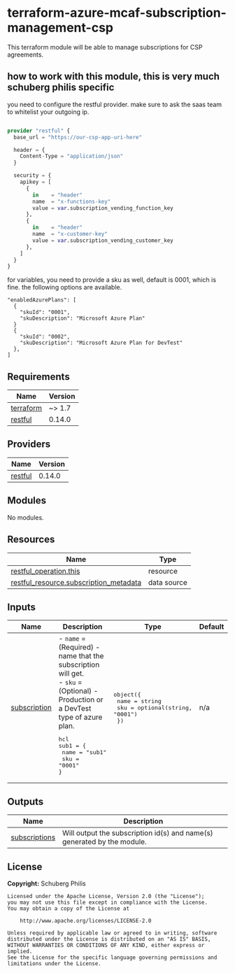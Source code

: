 # terraform-azure-mcaf-subscription-management-csp
This terraform module will be able to manage subscriptions for CSP agreements.

## how to work with this module, this is very much schuberg philis specific

you need to configure the restful provider.
make sure to ask the saas team to whitelist your outgoing ip.

```terraform

provider "restful" {
  base_url = "https://our-csp-app-uri-here"

  header = {
    Content-Type = "application/json"
  }

  security = {
    apikey = [
      {
        in    = "header"
        name  = "x-functions-key"
        value = var.subscription_vending_function_key
      },
      {
        in    = "header"
        name  = "x-customer-key"
        value = var.subscription_vending_customer_key
      },
    ]
  }
}

```

for variables, you need to provide a sku as well, default is 0001, which is fine.
the following options are available.

```
"enabledAzurePlans": [
  {
    "skuId": "0001",
    "skuDescription": "Microsoft Azure Plan"
  }
  {
    "skuId": "0002",
    "skuDescription": "Microsoft Azure Plan for DevTest"
  },
]
```


<!-- BEGIN_TF_DOCS -->
## Requirements

| Name                                                                      | Version |
| ------------------------------------------------------------------------- | ------- |
| <a name="requirement_terraform"></a> [terraform](#requirement\_terraform) | ~> 1.7  |
| <a name="requirement_restful"></a> [restful](#requirement\_restful)       | 0.14.0  |

## Providers

| Name                                                          | Version |
| ------------------------------------------------------------- | ------- |
| <a name="provider_restful"></a> [restful](#provider\_restful) | 0.14.0  |

## Modules

No modules.

## Resources

| Name                                                                                                                               | Type        |
| ---------------------------------------------------------------------------------------------------------------------------------- | ----------- |
| [restful_operation.this](https://registry.terraform.io/providers/magodo/restful/0.14.0/docs/resources/operation)                   | resource    |
| [restful_resource.subscription_metadata](https://registry.terraform.io/providers/magodo/restful/0.14.0/docs/data-sources/resource) | data source |

## Inputs

| Name                                                                   | Description                                                                                                                                                                                             | Type                                                                                    | Default | Required |
| ---------------------------------------------------------------------- | ------------------------------------------------------------------------------------------------------------------------------------------------------------------------------------------------------- | --------------------------------------------------------------------------------------- | ------- | :------: |
| <a name="input_subscription"></a> [subscription](#input\_subscription) | - `name` = (Required) - name that the subscription will get.<br>- `sku` = (Optional) - Production or a DevTest type of azure plan.<pre>hcl<br>sub1 = {<br>  name = "sub1"<br>  sku  = "0001"<br>}</pre> | <pre>object({<br>    name = string<br>    sku  = optional(string, "0001")<br>  })</pre> | n/a     |   yes    |

## Outputs

| Name                                                                        | Description                                                             |
| --------------------------------------------------------------------------- | ----------------------------------------------------------------------- |
| <a name="output_subscriptions"></a> [subscriptions](#output\_subscriptions) | Will output the subscription id(s) and name(s) generated by the module. |
<!-- END_TF_DOCS -->

## License

**Copyright:** Schuberg Philis

```text
Licensed under the Apache License, Version 2.0 (the "License");
you may not use this file except in compliance with the License.
You may obtain a copy of the License at

    http://www.apache.org/licenses/LICENSE-2.0

Unless required by applicable law or agreed to in writing, software
distributed under the License is distributed on an "AS IS" BASIS,
WITHOUT WARRANTIES OR CONDITIONS OF ANY KIND, either express or implied.
See the License for the specific language governing permissions and
limitations under the License.
```
